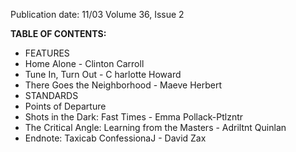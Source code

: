 Publication date: 11/03
Volume 36, Issue 2

**TABLE OF CONTENTS:**
- FEATURES
- Home Alone - Clinton Carroll
- Tune In, Turn Out - C harlotte Howard
- There Goes the Neighborhood - Maeve Herbert
- STANDARDS
- Points of Departure
- Shots in the Dark: Fast Times - Emma Pollack-Ptlzntr
- The Critical Angle: Learning from the Masters - Adriltnt Quinlan
- Endnote: Taxicab ConfessionaJ - David Zax


